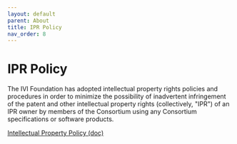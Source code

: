 ```yaml
---
layout: default
parent: About
title: IPR Policy
nav_order: 8
---
```

# IPR Policy

The IVI Foundation has adopted intellectual property rights policies and
procedures in order to minimize the possibility of inadvertent
infringement of the patent and other intellectual property rights
(collectively, "IPR") of an IPR owner by members of the Consortium using
any Consortium specifications or software products.

[Intellectual Property Policy (doc)](../downloads/Operating-Legal/Revised%20IPR%20Policy%202005-05-02.doc)
